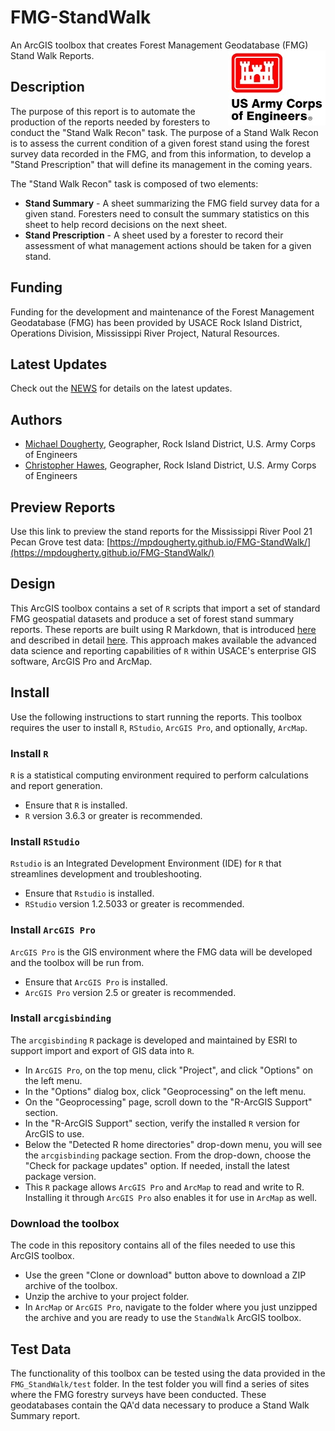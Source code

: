 # FMG-StandWalk 
An ArcGIS toolbox that creates Forest Management Geodatabase (FMG) Stand Walk Reports. <img src="docs/images/HDQLO-03_h120.jpg" align="right" />

## Description
The purpose of this report is to automate the production of the reports needed by foresters to conduct the "Stand Walk Recon" task. The purpose of a Stand Walk Recon is to assess the current condition of a given forest stand using the forest survey data recorded in the FMG, and from this information, to develop a "Stand Prescription" that will define its management in the coming years. 

The "Stand Walk Recon" task is composed of two elements:
* **Stand Summary** - A sheet summarizing the FMG field survey data for a given stand. Foresters need to consult the summary statistics on this sheet to help record decisions on the next sheet. 
* **Stand Prescription** - A sheet used by a forester to record their assessment of what management actions should be taken for a given stand. 

## Funding
Funding for the development and maintenance of the Forest Management Geodatabase (FMG) has been provided by USACE Rock Island District, Operations Division, Mississippi River Project, Natural Resources. 

## Latest Updates
Check out the [NEWS](NEWS.md) for details on the latest updates. 

## Authors
* [Michael Dougherty](mailto:Michael.P.Dougherty@usace.army.mil), Geographer, Rock Island District, U.S. Army Corps of Engineers
* [Christopher Hawes](mailto:Christopher.C.Hawes@usace.army.mil), Geographer, Rock Island District, U.S. Army Corps of Engineers

## Preview Reports
Use this link to preview the stand reports for the Mississippi River Pool 21 Pecan Grove test data:
[https://mpdougherty.github.io/FMG-StandWalk/](https://mpdougherty.github.io/FMG-StandWalk/)

## Design
This ArcGIS toolbox contains a set of `R` scripts that import a set of standard FMG geospatial datasets and produce a set of forest stand summary reports. These reports are built using R Markdown, that is introduced [here](https://rmarkdown.rstudio.com/developer_parameterized_reports.html%23parameter_types%2F) and described in detail [here](https://bookdown.org/yihui/rmarkdown/parameterized-reports.html). This approach makes available the advanced data science and reporting capabilities of `R` within USACE's enterprise GIS software, ArcGIS Pro and ArcMap. 

## Install
Use the following instructions to start running the reports. This toolbox requires the user to install `R`, `RStudio`, `ArcGIS Pro`, and optionally, `ArcMap`.

### Install `R`
`R` is a statistical computing environment required to perform calculations and report generation. 
* Ensure that `R` is installed. 
* `R` version 3.6.3 or greater is recommended. 

### Install `RStudio`
`Rstudio` is an Integrated Development Environment (IDE) for `R` that streamlines development and troubleshooting. 
* Ensure that `Rstudio` is installed.
* `RStudio` version 1.2.5033 or greater is recommended. 

### Install `ArcGIS Pro`
`ArcGIS Pro` is the GIS environment where the FMG data will be developed and the toolbox will be run from. 
* Ensure that `ArcGIS Pro` is installed. 
* `ArcGIS Pro` version 2.5 or greater is recommended. 

### Install `arcgisbinding`
The `arcgisbinding` `R` package is developed and maintained by ESRI to support import and export of GIS data into `R`. 
* In `ArcGIS Pro`, on the top menu, click "Project", and click "Options" on the left menu.
* In the "Options" dialog box, click "Geoprocessing" on the left menu. 
* On the "Geoprocessing" page, scroll down to the "R-ArcGIS Support" section.
* In the "R-ArcGIS Support" section, verify the installed `R` version for ArcGIS to use.
* Below the "Detected R home directories" drop-down menu, you will see the `arcgisbinding` package section. From the drop-down, choose the "Check for package updates" option. If needed, install the latest package version. 
* This `R` package allows `ArcGIS Pro` and `ArcMap` to read and write to R. Installing it through `ArcGIS Pro` also enables it for use in `ArcMap` as well. 

### Download the toolbox
The code in this repository contains all of the files needed to use this ArcGIS toolbox. 
* Use the green "Clone or download" button above to download a ZIP archive of the toolbox. 
* Unzip the archive to your project folder. 
* In `ArcMap` or `ArcGIS Pro`, navigate to the folder where you just unzipped the archive and you are ready to use the `StandWalk` ArcGIS toolbox. 

## Test Data
The functionality of this toolbox can be tested using the data provided in the `FMG_StandWalk/test` folder. In the test folder you will find a series of sites where the FMG forestry surveys have been conducted. These geodatabases contain the QA'd data necessary to produce a Stand Walk Summary report. 